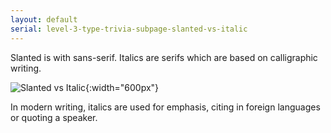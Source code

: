 ```yaml
---
layout: default
serial: level-3-type-trivia-subpage-slanted-vs-italic
---
```

Slanted is with sans-serif. Italics are serifs which are based on calligraphic writing.

![Slanted vs Italic]({{site.url}}/svg/type-trivia/slanted-vs-italic.svg "Slanted vs Italic"){:width="600px"}

In modern writing, italics are used for emphasis, citing in foreign languages or quoting a speaker.